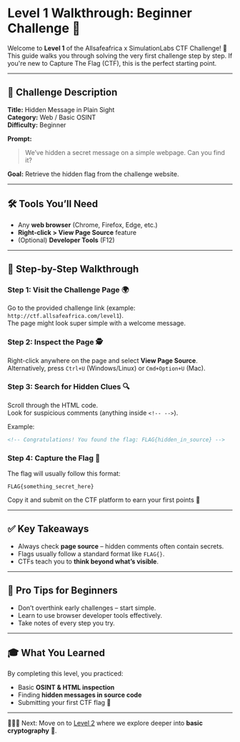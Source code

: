 # Level 1 Walkthrough: Beginner Challenge 🎯

Welcome to **Level 1** of the Allsafeafrica x SimulationLabs CTF Challenge! 🚀  
This guide walks you through solving the very first challenge step by step. If you're new to Capture The Flag (CTF), this is the perfect starting point.

---

## 🔑 Challenge Description

**Title:** Hidden Message in Plain Sight  
**Category:** Web / Basic OSINT  
**Difficulty:** Beginner  

**Prompt:**
> We’ve hidden a secret message on a simple webpage. Can you find it?

**Goal:** Retrieve the hidden flag from the challenge website.

---

## 🛠 Tools You’ll Need
- Any **web browser** (Chrome, Firefox, Edge, etc.)
- **Right-click > View Page Source** feature
- (Optional) **Developer Tools** (F12)

---

## 📝 Step-by-Step Walkthrough

### Step 1: Visit the Challenge Page 🌍
Go to the provided challenge link (example: `http://ctf.allsafeafrica.com/level1`).  
The page might look super simple with a welcome message.

### Step 2: Inspect the Page 🕵️
Right-click anywhere on the page and select **View Page Source**.  
Alternatively, press `Ctrl+U` (Windows/Linux) or `Cmd+Option+U` (Mac).

### Step 3: Search for Hidden Clues 🔍
Scroll through the HTML code.  
Look for suspicious comments (anything inside `<!-- -->`).

Example:
```html
<!-- Congratulations! You found the flag: FLAG{hidden_in_source} -->
```

### Step 4: Capture the Flag 🚩
The flag will usually follow this format:
```
FLAG{something_secret_here}
```
Copy it and submit on the CTF platform to earn your first points 🎉

---

## ✅ Key Takeaways
- Always check **page source** – hidden comments often contain secrets.
- Flags usually follow a standard format like `FLAG{}`.
- CTFs teach you to **think beyond what’s visible**.

---

## 📌 Pro Tips for Beginners
- Don’t overthink early challenges – start simple.
- Learn to use browser developer tools effectively.
- Take notes of every step you try.

---

## 🎓 What You Learned
By completing this level, you practiced:
- Basic **OSINT & HTML inspection**
- Finding **hidden messages in source code**
- Submitting your first CTF flag 🚀

---

👨🏾‍💻 Next: Move on to [Level 2](../level2.md) where we explore deeper into **basic cryptography** 🔐.
